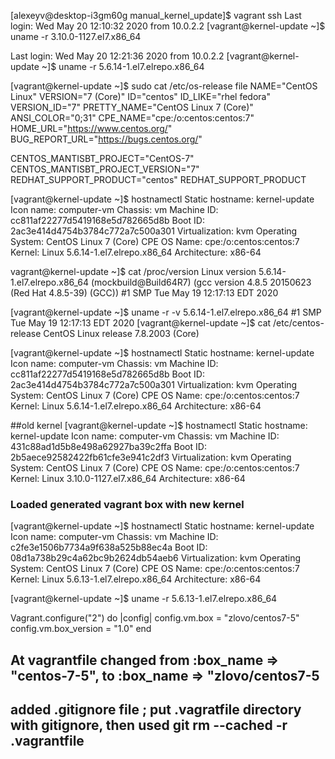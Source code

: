 [alexeyv@desktop-i3gm60g manual_kernel_update]$ vagrant ssh
Last login: Wed May 20 12:10:32 2020 from 10.0.2.2
[vagrant@kernel-update ~]$ uname -r
3.10.0-1127.el7.x86_64

Last login: Wed May 20 12:21:36 2020 from 10.0.2.2
[vagrant@kernel-update ~]$ uname -r
5.6.14-1.el7.elrepo.x86_64

[vagrant@kernel-update ~]$ sudo cat /etc/os-release file
NAME="CentOS Linux"
VERSION="7 (Core)"
ID="centos"
ID_LIKE="rhel fedora"
VERSION_ID="7"
PRETTY_NAME="CentOS Linux 7 (Core)"
ANSI_COLOR="0;31"
CPE_NAME="cpe:/o:centos:centos:7"
HOME_URL="https://www.centos.org/"
BUG_REPORT_URL="https://bugs.centos.org/"

CENTOS_MANTISBT_PROJECT="CentOS-7"
CENTOS_MANTISBT_PROJECT_VERSION="7"
REDHAT_SUPPORT_PRODUCT="centos"
REDHAT_SUPPORT_PRODUCT

[vagrant@kernel-update ~]$ hostnamectl
   Static hostname: kernel-update
         Icon name: computer-vm
           Chassis: vm
        Machine ID: cc811af22277d5419168e5d782665d8b
           Boot ID: 2ac3e414d4754b3784c772a7c500a301
    Virtualization: kvm
  Operating System: CentOS Linux 7 (Core)
       CPE OS Name: cpe:/o:centos:centos:7
            Kernel: Linux 5.6.14-1.el7.elrepo.x86_64
      Architecture: x86-64

vagrant@kernel-update ~]$ cat /proc/version
Linux version 5.6.14-1.el7.elrepo.x86_64 (mockbuild@Build64R7) (gcc version 4.8.5 20150623 (Red Hat 4.8.5-39) (GCC)) #1 SMP Tue May 19 12:17:13 EDT 2020


[vagrant@kernel-update ~]$ uname -r -v
5.6.14-1.el7.elrepo.x86_64 #1 SMP Tue May 19 12:17:13 EDT 2020
[vagrant@kernel-update ~]$ cat /etc/centos-release 
CentOS Linux release 7.8.2003 (Core)

[vagrant@kernel-update ~]$ hostnamectl
   Static hostname: kernel-update
         Icon name: computer-vm
           Chassis: vm
        Machine ID: cc811af22277d5419168e5d782665d8b
           Boot ID: 2ac3e414d4754b3784c772a7c500a301
    Virtualization: kvm
  Operating System: CentOS Linux 7 (Core)
       CPE OS Name: cpe:/o:centos:centos:7
            Kernel: Linux 5.6.14-1.el7.elrepo.x86_64
      Architecture: x86-64

##old kernel
[vagrant@kernel-update ~]$ hostnamectl
   Static hostname: kernel-update
         Icon name: computer-vm
           Chassis: vm
        Machine ID: 431c88ad1d5b8e498a62927ba39c2ffa
           Boot ID: 2b5aece92582422fb61cfe3e941c2df3
    Virtualization: kvm
  Operating System: CentOS Linux 7 (Core)
       CPE OS Name: cpe:/o:centos:centos:7
            Kernel: Linux 3.10.0-1127.el7.x86_64
      Architecture: x86-64

### Loaded generated vagrant box with new kernel 
[vagrant@kernel-update ~]$ hostnamectl
   Static hostname: kernel-update
         Icon name: computer-vm
           Chassis: vm
        Machine ID: c2fe3e1506b7734a9f638a525b88ec4a
           Boot ID: 08d1a738b29c4a62bc9b2624db54aeb6
    Virtualization: kvm
  Operating System: CentOS Linux 7 (Core)
       CPE OS Name: cpe:/o:centos:centos:7
            Kernel: Linux 5.6.13-1.el7.elrepo.x86_64
      Architecture: x86-64

[vagrant@kernel-update ~]$ uname -r
5.6.13-1.el7.elrepo.x86_64

Vagrant.configure("2") do |config|
  config.vm.box = "zlovo/centos7-5"
  config.vm.box_version = "1.0"
end

## At vagrantfile changed from :box_name => "centos-7-5", to :box_name => "zlovo/centos7-5
## added .gitignore file ; put .vagratfile directory with gitignore, then used git rm --cached -r .vagrantfile

